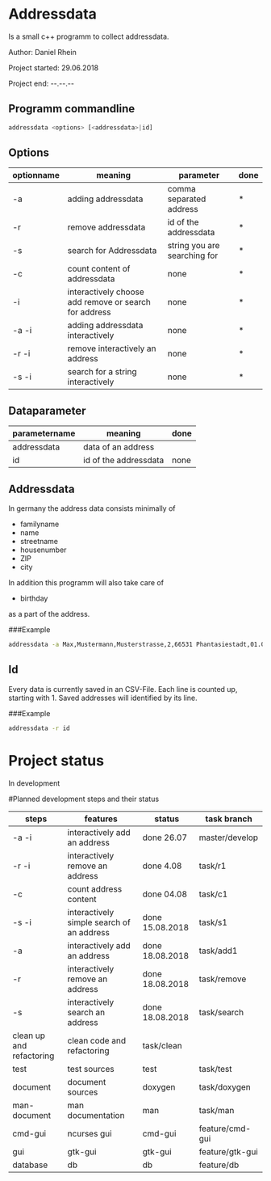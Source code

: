# Addressdata
Is a small c++ programm to collect addressdata. 

Author: Daniel Rhein 

Project started: 29.06.2018

Project end: --.--.--

## Programm commandline

```bash
addressdata <options> [<addressdata>|id]
```

## Options

| optionname | meaning | parameter | done |
|---|---|---|---|
| -a     | adding addressdata | comma separated address|*|
| -r     | remove addressdata | id of the addressdata |*|
| -s     | search for Addressdata | string you are searching for|*|
| -c     | count content of addressdata | none |*|
| -i     | interactively choose add remove or search for address | none|*|
| -a -i  | adding addressdata interactively | none |*|
| -r -i | remove interactively an address| none|*|
| -s -i | search for a string interactively | none |*|

## Dataparameter 

| parametername | meaning | done |
|---|---|---|
| addressdata | data of an address | |
| id | id of the addressdata | none ||


## Addressdata
In germany the address data consists minimally of

* familyname
* name
* streetname
* housenumber
* ZIP
* city

In addition this programm will also take care of

* birthday 

as a part of the address.

###Example


```bash
addressdata -a Max,Mustermann,Musterstrasse,2,66531 Phantasiestadt,01.01.00 00:00:00
```

 
## Id 

Every data is currently saved in an CSV-File. Each line is counted up, starting with 1.
Saved addresses will identified by its line. 

###Example


```bash
addressdata -r id
```


# Project status

In development

#Planned development steps and their status

| steps | features | status | task branch|
|---|---|---|---|
| -a -i | interactively add an address | done 26.07 | master/develop |
| -r -i | interactively remove an address | done 4.08 | task/r1 |
| -c    | count address content | done 04.08 | task/c1 |
| -s -i | interactively simple search of an address | done 15.08.2018 | task/s1 |  
| -a | interactively add an address | done 18.08.2018 | task/add1 |
| -r | interactively remove an address | done 18.08.2018 | task/remove |
| -s | interactively search an address | done 18.08.2018 | task/search | 
| clean up and refactoring | clean code and refactoring | task/clean | 
| test | test sources | test |task/test|
| document | document sources | doxygen | task/doxygen | 
| man-document | man documentation | man | task/man |
| cmd-gui | ncurses gui | cmd-gui | feature/cmd-gui |
| gui | gtk-gui | gtk-gui | feature/gtk-gui |
| database| db | db | feature/db |
